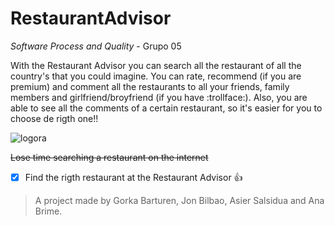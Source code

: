 # RestaurantAdvisor
 _Software Process and Quality_ - Grupo 05

With the Restaurant Advisor you can search all the restaurant of all the country's that you could imagine. You can rate, recommend (if you are premium) and comment all the restaurants to all your friends, family members and girlfriend/broyfriend (if you have :trollface:). Also, you are able to see all the comments of a certain restaurant, so it's easier for you to choose de rigth one!!

![logora](https://cloud.githubusercontent.com/assets/8956476/14823349/8e294588-0bd2-11e6-932c-354649e79c36.JPG)

~~Lose time searching a restaurant on the internet~~                                        

- [x] Find the rigth restaurant at the Restaurant Advisor :+1:

> A project made by Gorka Barturen, Jon Bilbao, Asier Salsidua and Ana Brime.
